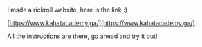 I made a rickroll website, here is the link :)

[https://www.kahatacademy.ga/](https://www.kahatacademy.ga/)

All the instructions are there, go ahead and try it out!

